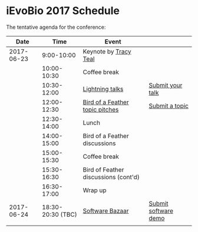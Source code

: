 # iEvoBio 2017 Schedule


The tentative agenda for the conference:

| **Date**   | **Time**          | **Event**                                                                |                  |
|------------|-------------------|--------------------------------------------------------------------------|------------------|
| 2017-06-23 | 9:00-10:00        | Keynote by [Tracy Teal](https://github.com/2017-iEvoBio/organization/blob/master/keynote.md)                                         |                  |
|            | 10:00-10:30       | Coffee break                                                             |                  |
|            | 10:30-12:00       | [Lightning talks](https://github.com/2017-iEvoBio/organization/blob/master/lightning.md)                                                           | [Submit your talk](https://github.com/2017-iEvoBio/organization/issues) |
|            | 12:00-12:30       | [Bird of a Feather topic pitches](https://github.com/2017-iEvoBio/organization/issues?q=is%3Aissue+is%3Aopen+label%3ABoF)                                          | [Submit a topic](https://github.com/2017-iEvoBio/organization/issues)   |
|            | 12:30-14:00       | Lunch                                                                    |                  |
|            | 14:00-15:00       | Bird of a Feather discussions                                            |                  |
|            | 15:00-15:30       | Coffee break                                                             |                  |
|            | 15:30-16:30       | Bird of Feather discussions (cont'd)                                     |                  |
|            | 16:30-17:00       | Wrap up                                                                  |                  |
| 2017-06-24 | 18:30-20:30 (TBC) | [Software Bazaar](https://github.com/2017-iEvoBio/organization/blob/master/bazaar.md)                                                          |  [Submit software demo](https://github.com/2017-iEvoBio/organization/issues) | 
|            |                   |                                                                          |                  |
